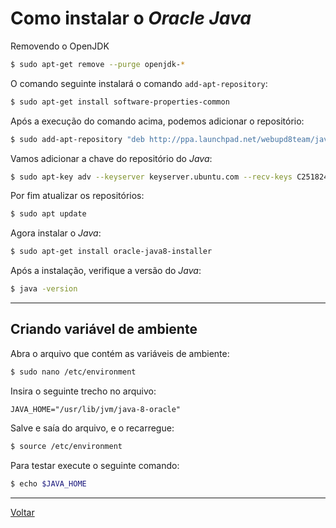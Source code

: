 # Como instalar o _Oracle Java_

Removendo o OpenJDK
```bash
$ sudo apt-get remove --purge openjdk-*
```

O comando seguinte instalará o comando `add-apt-repository`:
```bash
$ sudo apt-get install software-properties-common
```

Após a execução do comando acima, podemos adicionar o repositório:
```bash
$ sudo add-apt-repository "deb http://ppa.launchpad.net/webupd8team/java/ubuntu yakkety main"
```

Vamos adicionar a chave do repositório do _Java_:
```bash
$ sudo apt-key adv --keyserver keyserver.ubuntu.com --recv-keys C2518248EEA14886
```

Por fim atualizar os repositórios:
```bash
$ sudo apt update
```

Agora instalar o _Java_:
```bash
$ sudo apt-get install oracle-java8-installer
```

Após a instalação, verifique a versão do _Java_:
```bash
$ java -version
```

-----

## Criando variável de ambiente

Abra o arquivo que contém as variáveis de ambiente:
```bash
$ sudo nano /etc/environment
```

Insira o seguinte trecho no arquivo:
```text
JAVA_HOME="/usr/lib/jvm/java-8-oracle"
```

Salve e saía do arquivo, e o recarregue:
```bash
$ source /etc/environment
```

Para testar execute o seguinte comando:
```bash
$ echo $JAVA_HOME
```

-----

[Voltar](README.md)